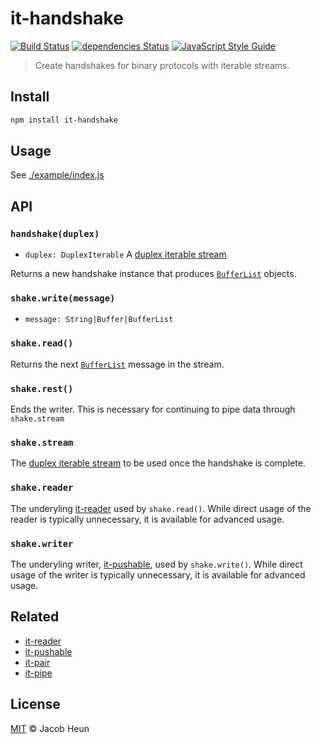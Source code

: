 # it-handshake

[![Build Status](https://github.com/jacobheun/it-handshake/actions/workflows/js-test-and-release.yml/badge.svg?branch=master)](https://github.com/jacobheun/it-handshake/actions/workflows/js-test-and-release.yml)
[![dependencies Status](https://david-dm.org/jacobheun/it-handshake/status.svg)](https://david-dm.org/jacobheun/it-handshake)
[![JavaScript Style Guide](https://img.shields.io/badge/code_style-standard-brightgreen.svg)](https://standardjs.com)

> Create handshakes for binary protocols with iterable streams.

## Install

```sh
npm install it-handshake
```

## Usage

See [./example/index.js](./example/index.js)

## API

### `handshake(duplex)`

- `duplex: DuplexIterable` A [duplex iterable stream](https://gist.github.com/alanshaw/591dc7dd54e4f99338a347ef568d6ee9#duplex-it)

Returns a new handshake instance that produces [`BufferList`](https://www.npmjs.com/package/bl) objects.

### `shake.write(message)`

- `message: String|Buffer|BufferList`

### `shake.read()`

Returns the next [`BufferList`](https://www.npmjs.com/package/bl) message in the stream.

### `shake.rest()`

Ends the writer. This is necessary for continuing to pipe data through `shake.stream`

### `shake.stream`

The [duplex iterable stream](https://gist.github.com/alanshaw/591dc7dd54e4f99338a347ef568d6ee9#duplex-it) to be used once the handshake is complete.

### `shake.reader`

The underyling [it-reader](https://github.com/alanshaw/it-reader) used by `shake.read()`. While direct usage of the reader is typically unnecessary, it is available for advanced usage.

### `shake.writer`

The underyling writer, [it-pushable](https://github.com/alanshaw/it-pushable), used by `shake.write()`. While direct usage of the writer is typically unnecessary, it is available for advanced usage.

## Related

- [it-reader](https://github.com/alanshaw/it-reader)
- [it-pushable](https://github.com/alanshaw/it-pushable)
- [it-pair](https://github.com/alanshaw/it-pair)
- [it-pipe](https://github.com/alanshaw/it-pipe)

## License
[MIT](LICENSE) © Jacob Heun
